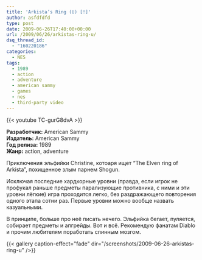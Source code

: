```yaml
---
title: 'Arkista’s Ring (U) [!]'
author: asfdfdfd
type: post
date: 2009-06-26T17:40:00+00:00
url: /2009/06/26/arkistas-ring-u/
dsq_thread_id:
  - "160220186"
categories:
  - NES
tags:
  - 1989
  - action
  - adventure
  - american sammy
  - games
  - nes
  - third-party video
---
```

{{< youtube TC-gurG8dvA >}}

**Разработчик:** American Sammy  
**Издатель:** American Sammy  
**Год релиза:** 1989  
**Жанр:** action, adventure

Приключения эльфийки Christine, котоаря ищет “The Elven ring of Arkista”, похищенное злым парнем Shogun.

Исключая последние хардкорные уровни (правда, если игрок не профукал раньше предметы парализующие противника, с ними и эти уровни лёгкие) игра проходится легко, без раздражающего повторения одного этапа сотни раз. Первые уровни можно вообще назвать казуальными.

В принципе, больше про неё писать нечего. Эльфийка бегает, пуляется, собирает предметы и апгрейды. Вот и всё. Рекомендую фанатам Diablo и прочим любителям поработать спинным мозгом.

<!--more-->

{{< gallery caption-effect="fade" dir="/screenshots/2009-06-26-arkistas-ring-u" />}}